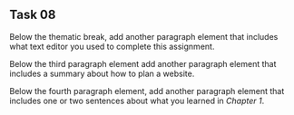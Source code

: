 ## Task 08
Below the thematic break, add another paragraph element that includes what text editor you used to complete this assignment.

Below the third paragraph element add another paragraph element that includes a summary about how to plan a website.

Below the fourth paragraph element, add another paragraph element that includes one or two sentences about what you learned in *Chapter 1*. 
 